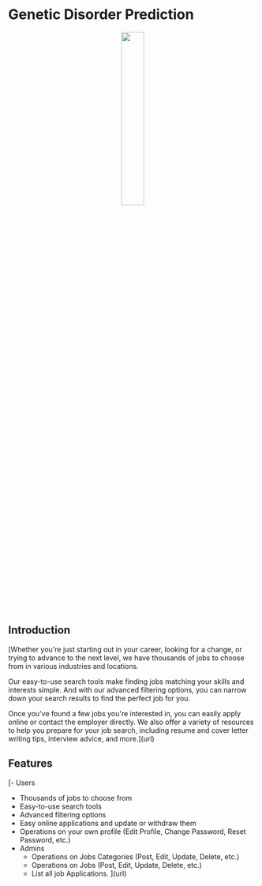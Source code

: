 # Genetic Disorder Prediction
<div align="center">
<img width="30%" src="">
</div>

## Introduction
[Whether you're just starting out in your career, looking for a change, or trying to advance to the next level, we have thousands of jobs to choose from in various industries and locations.

Our easy-to-use search tools make finding jobs matching your skills and interests simple. And with our advanced filtering options, you can narrow down your search results to find the perfect job for you.

Once you've found a few jobs you're interested in, you can easily apply online or contact the employer directly. We also offer a variety of resources to help you prepare for your job search, including resume and cover letter writing tips, interview advice, and more.](url)

## Features
[- Users
  - Thousands of jobs to choose from
  - Easy-to-use search tools
  - Advanced filtering options
  - Easy online applications and update or withdraw them
  - Operations on your own profile (Edit Profile, Change Password, Reset Password, etc.)
- Admins
  - Operations on Jobs Categories (Post, Edit, Update, Delete, etc.)
  - Operations on Jobs (Post, Edit, Update, Delete, etc.)
  - List all job Applications.
](url)
